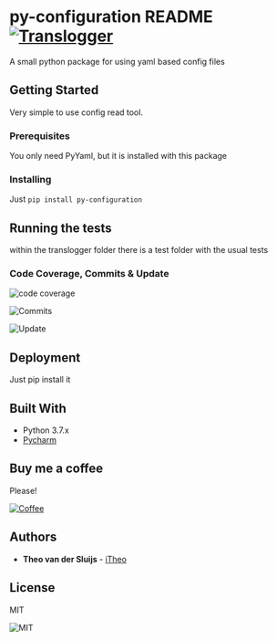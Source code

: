 #  py-configuration README [![Translogger](https://badgen.net/badge/readconfig/beta/cyan?icon=terminal)](https://github.com/tvdsluijs/translogger#readme)

A small python package for using yaml based config files

## Getting Started

Very simple to use config read tool.

### Prerequisites

You only need PyYaml, but it is installed with this package


### Installing


Just `pip install py-configuration`


## Running the tests

within the translogger folder there is a test folder with the usual tests

### Code Coverage, Commits & Update

![code coverage](https://badgen.net/github/status/tvdsluijs/translogger/master/coverage/coveralls)

![Commits](https://badgen.net/github/commits/tvdsluijs/translogger)

![Update](https://badgen.net/github/last-commit/tvdsluijs/translogger) 


## Deployment

Just pip install it

## Built With

* Python 3.7.x
* [Pycharm](https://www.jetbrains.com/pycharm/)


## Buy me a coffee

Please!

[![Coffee](https://badgen.net/badge/Buy%20me/a%20Coffee/orange)](https://www.buymeacoffee.com/itheo)

## Authors

* **Theo van der Sluijs** -  [iTheo](https://www.itheo.nl)

## License

MIT

![MIT](https://badgen.net/github/license//tvdsluijs/translogger)